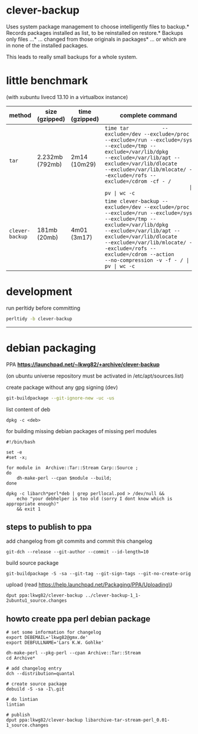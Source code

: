 clever-backup
=============

Uses system package management to choose intelligently files to backup.* Records packages installed as list, to be reinstalled on restore.* Backups only files ...* ... changed from those originals in packages* ... or which are in none of the installed packages.

This leads to really small backups for a whole system.

little benchmark
================

(with xubuntu livecd 13.10 in a virtualbox instance)

| method                     | size (gzipped)  | time (gzipped) | complete command                                                                                                                                                                                                                                                                                                                                                                                                                                                                              |
|----------------------------|-----------------|----------------|-----------------------------------------------------------------------------------------------------------------------------------------------------------------------------------------------------------------------------------------------------------------------------------------------------------------------------------------------------------------------------------------------------------------------------------------------------------------------------------------------|
| <code>tar</code>           | 2.232mb (792mb) | 2m14 (10m29)   | <code>time tar &nbsp; &nbsp; &nbsp;&nbsp;&nbsp;&nbsp;&nbsp; --exclude=/dev --exclude=/proc --exclude=/run --exclude=/sys --exclude=/tmp --exclude=/var/lib/dpkg --exclude=/var/lib/apt --exclude=/var/lib/dlocate --exclude=/var/lib/mlocate/ --exclude=/rofs --exclude=/cdrom -cf - / &nbsp;&nbsp;&nbsp;&nbsp;&nbsp;&nbsp;&nbsp;&nbsp;&nbsp;&nbsp;&nbsp;&nbsp;&nbsp;&nbsp;&nbsp;&nbsp;&nbsp;&nbsp;&nbsp;&nbsp;&nbsp;&nbsp;&nbsp;&nbsp;&nbsp;&nbsp;&nbsp;&nbsp;&#124; pv &#124; wc -c </code> |
| <code>clever-backup</code> | 181mb (20mb)    | 4m01 (3m17)    | <code>time clever-backup --exclude=/dev --exclude=/proc --exclude=/run --exclude=/sys --exclude=/tmp --exclude=/var/lib/dpkg --exclude=/var/lib/apt --exclude=/var/lib/dlocate --exclude=/var/lib/mlocate/ --exclude=/rofs --exclude=/cdrom --action --no-compression -v -f - / &#124; pv &#124; wc -c </code>                                                                                                                                                                                |

development
===========

run perltidy before committing

```bash
perltidy -b clever-backup
```

---

debian packaging
================

PPA **https://launchpad.net/~lkwg82/+archive/clever-backup**

(on ubuntu universe repository must be activated in /etc/apt/sources.list)

create package without any gpg signing (dev)

```bash
git-buildpackage --git-ignore-new -uc -us
```

list content of deb

```
dpkg -c <deb>
```

for building missing debian packages of missing perl modules

```
#!/bin/bash

set -e
#set -x;

for module in  Archive::Tar::Stream Carp::Source ;
do
	dh-make-perl --cpan $module --build;
done

dpkg -c libarch*perl*deb | grep perllocal.pod > /dev/null &&
	echo "your debhelper is too old (sorry I dont know which is appropriate enough)"
	&& exit 1
```

steps to publish to ppa
-----------------------

add changelog from git commits and commit this changelog

```
git-dch --release --git-author --commit --id-length=10
```

build source package

```
git-buildpackage -S -sa --git-tag --git-sign-tags --git-no-create-orig
```

upload (read https://help.launchpad.net/Packaging/PPA/Uploading\)

```
dput ppa:lkwg82/clever-backup ../clever-backup-1_1-2ubuntu1_source.changes
```

howto create ppa perl debian package
------------------------------------

```
# set some information for changelog
export DEBEMAIL='lkwg82@gmx.de'
export DEBFULLNAME='Lars K.W. Gohlke'

dh-make-perl --pkg-perl --cpan Archive::Tar::Stream
cd Archive*

# add changelog entry
dch --distribution=quantal

# create source package
debuild -S -sa -I\.git

# do lintian
lintian

# publish
dput ppa:lkwg82/clever-backup libarchive-tar-stream-perl_0.01-1_source.changes
```
